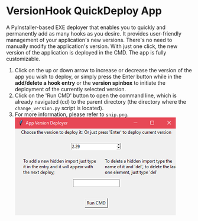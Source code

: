 # VersionHook QuickDeploy App
A PyInstaller-based EXE deployer that enables you to quickly and permanently add as many hooks as you desire. It provides user-friendly management of your application's new versions. There's no need to manually modify the application's version. With just one click, the new version of the application is deployed in the CMD. The app is fully customizable.
1. Click on the up or down arrow to increase or decrease the version of the app you wish to deploy, or simply press the Enter button while in the **add/delete a hook entry** or the **version spinbox** to initiate the deployment of the currently selected version.
2. Click on the 'Run CMD' button to open the command line, which is already navigated (cd) to the parent directory (the directory where the `change_version.py` script is located).
3. For more information, please refer to `snip.png`.
![snip.png](/snip.png?raw=true "snip.png")